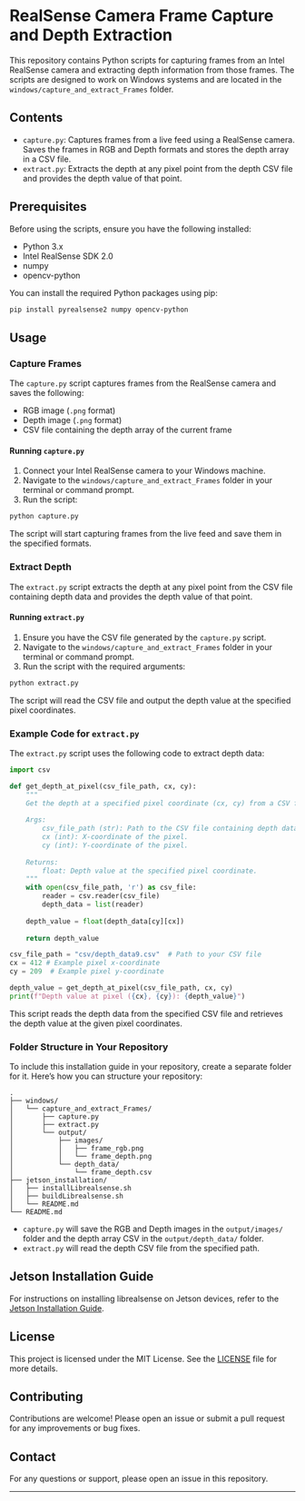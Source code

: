 # RealSense Camera Frame Capture and Depth Extraction

This repository contains Python scripts for capturing frames from an Intel RealSense camera and extracting depth information from those frames. The scripts are designed to work on Windows systems and are located in the `windows/capture_and_extract_Frames` folder.

## Contents

- `capture.py`: Captures frames from a live feed using a RealSense camera. Saves the frames in RGB and Depth formats and stores the depth array in a CSV file.
- `extract.py`: Extracts the depth at any pixel point from the depth CSV file and provides the depth value of that point.

## Prerequisites

Before using the scripts, ensure you have the following installed:

- Python 3.x
- Intel RealSense SDK 2.0
- numpy
- opencv-python

You can install the required Python packages using pip:

```bash
pip install pyrealsense2 numpy opencv-python
```

## Usage

### Capture Frames

The `capture.py` script captures frames from the RealSense camera and saves the following:

- RGB image (`.png` format)
- Depth image (`.png` format)
- CSV file containing the depth array of the current frame

#### Running `capture.py`

1. Connect your Intel RealSense camera to your Windows machine.
2. Navigate to the `windows/capture_and_extract_Frames` folder in your terminal or command prompt.
3. Run the script:

```bash
python capture.py
```

The script will start capturing frames from the live feed and save them in the specified formats.

### Extract Depth

The `extract.py` script extracts the depth at any pixel point from the CSV file containing depth data and provides the depth value of that point.

#### Running `extract.py`

1. Ensure you have the CSV file generated by the `capture.py` script.
2. Navigate to the `windows/capture_and_extract_Frames` folder in your terminal or command prompt.
3. Run the script with the required arguments:

```bash
python extract.py
```

The script will read the CSV file and output the depth value at the specified pixel coordinates.

### Example Code for `extract.py`

The `extract.py` script uses the following code to extract depth data:

```python
import csv

def get_depth_at_pixel(csv_file_path, cx, cy):
    """
    Get the depth at a specified pixel coordinate (cx, cy) from a CSV file containing depth data.
    
    Args:
        csv_file_path (str): Path to the CSV file containing depth data.
        cx (int): X-coordinate of the pixel.
        cy (int): Y-coordinate of the pixel.
    
    Returns:
        float: Depth value at the specified pixel coordinate.
    """
    with open(csv_file_path, 'r') as csv_file:
        reader = csv.reader(csv_file)
        depth_data = list(reader)
    
    depth_value = float(depth_data[cy][cx])
    
    return depth_value

csv_file_path = "csv/depth_data9.csv"  # Path to your CSV file
cx = 412 # Example pixel x-coordinate
cy = 209  # Example pixel y-coordinate

depth_value = get_depth_at_pixel(csv_file_path, cx, cy)
print(f"Depth value at pixel ({cx}, {cy}): {depth_value}")
```

This script reads the depth data from the specified CSV file and retrieves the depth value at the given pixel coordinates.

### Folder Structure in Your Repository

To include this installation guide in your repository, create a separate folder for it. Here’s how you can structure your repository:

```
.
├── windows/
│   └── capture_and_extract_Frames/
│       ├── capture.py
│       ├── extract.py
│       └── output/
│           ├── images/
│           │   ├── frame_rgb.png
│           │   └── frame_depth.png
│           └── depth_data/
│               └── frame_depth.csv
├── jetson_installation/
│   ├── installLibrealsense.sh
│   ├── buildLibrealsense.sh
│   └── README.md
└── README.md
```

- `capture.py` will save the RGB and Depth images in the `output/images/` folder and the depth array CSV in the `output/depth_data/` folder.
- `extract.py` will read the depth CSV file from the specified path.

## Jetson Installation Guide

For instructions on installing librealsense on Jetson devices, refer to the [Jetson Installation Guide](./jetson_installation/Jetson_Installation_Guide.md).

## License

This project is licensed under the MIT License. See the [LICENSE](LICENSE) file for more details.

## Contributing

Contributions are welcome! Please open an issue or submit a pull request for any improvements or bug fixes.

## Contact

For any questions or support, please open an issue in this repository.

---
